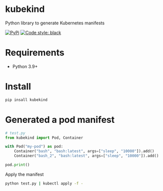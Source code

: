 # kubekind

Python library to generate Kubernetes manifests


[![PyPi](https://img.shields.io/pypi/v/kubekind.svg?style=flat-square)](https://pypi.python.org/pypi/kubekind)
[![Code style: black](https://img.shields.io/badge/code%20style-black-000000.svg?style=flat-square)](https://github.com/ambv/black)

# Requirements

- Python 3.9+

# Install
```sh
pip insall kubekind
```
# Generated a pod manifest
```python
# test.py
from kubekind import Pod, Container

with Pod("my-pod") as pod:
    Container("bash", "bash:latest", args=["sleep", "10000"]).add()
    Container("bash_2", "bash:latest", args=["sleep", "10000"]).add()

pod.print()
```
Apply the manifest
```sh
python test.py | kubectl apply -f -
```
